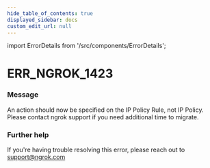 ```yaml
---
hide_table_of_contents: true
displayed_sidebar: docs
custom_edit_url: null
---
```


import ErrorDetails from '/src/components/ErrorDetails';

# ERR_NGROK_1423

### Message
An action should now be specified on the IP Policy Rule, not IP Policy. Please contact ngrok support if you need additional time to migrate.

### Further help
If you're having trouble resolving this error, please reach out to [support@ngrok.com](mailto:support@ngrok.com?subject=Help%20with%20ERR_NGROK_1423)

<ErrorDetails error='err_ngrok_1423' />
